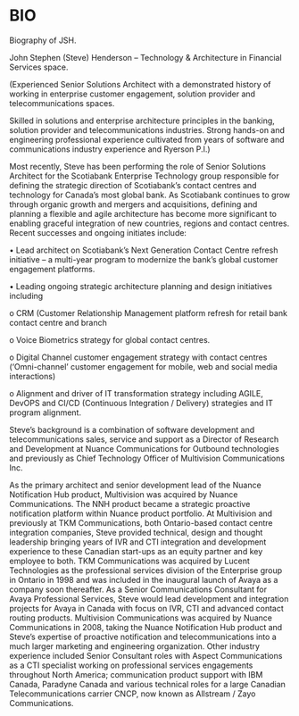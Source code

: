 # BIO
Biography of JSH.

John Stephen (Steve) Henderson – Technology & Architecture in Financial Services space.

(Experienced Senior Solutions Architect with a demonstrated history of working in enterprise customer engagement, 
solution provider and telecommunications spaces.

Skilled in solutions and enterprise architecture principles in the banking, solution provider and telecommunications industries. 
Strong hands-on and engineering professional experience cultivated from years of software and communications industry experience and Ryerson P.I.)

Most recently, Steve has been performing the role of Senior Solutions Architect for the Scotiabank Enterprise Technology group responsible for defining the strategic direction of Scotiabank’s contact centres and technology for Canada’s most global bank. As Scotiabank continues to grow through organic growth and mergers and acquisitions, defining and planning a flexible and agile architecture has become more significant to enabling graceful integration of new countries, regions and contact centres.
Recent successes and ongoing initiates include:

•	Lead architect on Scotiabank’s Next Generation Contact Centre refresh initiative – a multi-year program to modernize the bank’s global customer engagement platforms.

•	Leading ongoing strategic architecture planning and design initiatives including 

o	CRM (Customer Relationship Management platform refresh for retail bank contact centre and branch

o	Voice Biometrics strategy for global contact centres.

o	Digital Channel customer engagement strategy with contact centres (‘Omni-channel’ customer engagement for mobile, web and social media interactions)

o	Alignment and driver of IT transformation strategy including AGILE, DevOPS and CI/CD (Continuous Integration / Delivery) strategies and IT program alignment.

Steve’s background is a combination of software development and telecommunications sales, service and support as a Director of Research and Development at Nuance Communications for Outbound technologies and previously as Chief Technology Officer of Multivision Communications Inc. 

As the primary architect and senior development lead of the Nuance Notification Hub product, Multivision was acquired by Nuance Communications. 
The NNH product became a strategic proactive notification platform within Nuance product portfolio. At Multivision and previously at TKM Communications, both Ontario-based contact centre integration companies, Steve provided technical, design and thought leadership bringing years of IVR and CTI integration and development experience to these Canadian start-ups as an equity partner and key employee to both.
TKM Communications was acquired by Lucent Technologies as the professional services division of the Enterprise group in Ontario in 1998 and was included in the inaugural launch of Avaya as a company soon thereafter. As a Senior Communications Consultant for Avaya Professional Services, Steve would lead development and integration projects for Avaya in Canada with focus on IVR, CTI and advanced contact routing products. 
Multivision Communications was acquired by Nuance Communications in 2008, taking the Nuance Notification Hub product and Steve’s expertise of proactive notification and telecommunications into a much larger marketing and engineering organization.
Other industry experience included Senior Consultant roles with Aspect Communications as a CTI specialist working on professional services engagements throughout North America; communication product support with IBM Canada, Paradyne Canada and various technical roles for a large Canadian Telecommunications carrier CNCP, now known as Allstream / Zayo Communications.



